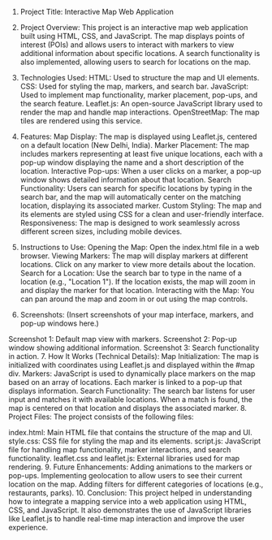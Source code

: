 1. Project Title:
Interactive Map Web Application

3. Project Overview:
This project is an interactive map web application built using HTML, CSS, and JavaScript. The map displays points of interest (POIs) and allows users to interact with markers to view additional information about specific locations. A search functionality is also implemented, allowing users to search for locations on the map.

4. Technologies Used:
HTML: Used to structure the map and UI elements.
CSS: Used for styling the map, markers, and search bar.
JavaScript: Used to implement map functionality, marker placement, pop-ups, and the search feature.
Leaflet.js: An open-source JavaScript library used to render the map and handle map interactions.
OpenStreetMap: The map tiles are rendered using this service.
5. Features:
Map Display: The map is displayed using Leaflet.js, centered on a default location (New Delhi, India).
Marker Placement: The map includes markers representing at least five unique locations, each with a pop-up window displaying the name and a short description of the location.
Interactive Pop-ups: When a user clicks on a marker, a pop-up window shows detailed information about that location.
Search Functionality: Users can search for specific locations by typing in the search bar, and the map will automatically center on the matching location, displaying its associated marker.
Custom Styling: The map and its elements are styled using CSS for a clean and user-friendly interface.
Responsiveness: The map is designed to work seamlessly across different screen sizes, including mobile devices.
6. Instructions to Use:
Opening the Map: Open the index.html file in a web browser.
Viewing Markers: The map will display markers at different locations. Click on any marker to view more details about the location.
Search for a Location: Use the search bar to type in the name of a location (e.g., "Location 1"). If the location exists, the map will zoom in and display the marker for that location.
Interacting with the Map: You can pan around the map and zoom in or out using the map controls.
7. Screenshots:
(Insert screenshots of your map interface, markers, and pop-up windows here.)

Screenshot 1: Default map view with markers.
Screenshot 2: Pop-up window showing additional information.
Screenshot 3: Search functionality in action.
7. How It Works (Technical Details):
Map Initialization: The map is initialized with coordinates using Leaflet.js and displayed within the #map div.
Markers: JavaScript is used to dynamically place markers on the map based on an array of locations. Each marker is linked to a pop-up that displays information.
Search Functionality: The search bar listens for user input and matches it with available locations. When a match is found, the map is centered on that location and displays the associated marker.
8. Project Files:
The project consists of the following files:

index.html: Main HTML file that contains the structure of the map and UI.
style.css: CSS file for styling the map and its elements.
script.js: JavaScript file for handling map functionality, marker interactions, and search functionality.
leaflet.css and leaflet.js: External libraries used for map rendering.
9. Future Enhancements:
Adding animations to the markers or pop-ups.
Implementing geolocation to allow users to see their current location on the map.
Adding filters for different categories of locations (e.g., restaurants, parks).
10. Conclusion:
This project helped in understanding how to integrate a mapping service into a web application using HTML, CSS, and JavaScript. It also demonstrates the use of JavaScript libraries like Leaflet.js to handle real-time map interaction and improve the user experience.
